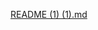 [README (1) (1).md](https://github.com/IdongesitOffiong/Prosper_Loan_Dataset_Udacity_Project/files/9277232/README.1.1.md)
